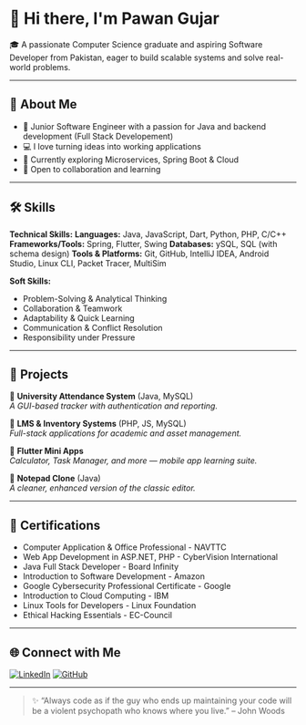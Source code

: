 # 👋 Hi there, I'm Pawan Gujar

🎓 A passionate Computer Science graduate and aspiring Software Developer from Pakistan, eager to build scalable systems and solve real-world problems.

---

## 🚀 About Me

- 🎯 Junior Software Engineer with a passion for Java and backend development (Full Stack Developement)
- 💻 I love turning ideas into working applications
- 📘 Currently exploring Microservices, Spring Boot & Cloud
- 🤝 Open to collaboration and learning

---

## 🛠️ Skills
**Technical Skills:**
**Languages:** Java, JavaScript, Dart, Python, PHP, C/C++
**Frameworks/Tools:** Spring, Flutter, Swing
**Databases:** ySQL, SQL (with schema design)
**Tools & Platforms:** Git, GitHub, IntelliJ IDEA, Android Studio, Linux CLI, Packet Tracer, MultiSim

**Soft Skills:**
-  Problem-Solving & Analytical Thinking
-  Collaboration & Teamwork
-  Adaptability & Quick Learning
-  Communication & Conflict Resolution
-  Responsibility under Pressure 

---

## 📂 Projects

🔹 **University Attendance System** (Java, MySQL)  
_A GUI-based tracker with authentication and reporting._

🔹 **LMS & Inventory Systems** (PHP, JS, MySQL)  
_Full-stack applications for academic and asset management._

🔹 **Flutter Mini Apps**  
_Calculator, Task Manager, and more — mobile app learning suite._

🔹 **Notepad Clone** (Java)  
_A cleaner, enhanced version of the classic editor._

---

## 📜 Certifications

-  Computer Application & Office Professional - NAVTTC
-  Web App Development in ASP.NET, PHP - CyberVision International
-  Java Full Stack Developer - Board Infinity
-  Introduction to Software Development - Amazon
-  Google Cybersecurity Professional Certificate - Google
-  Introduction to Cloud Computing - IBM
-  Linux Tools for Developers - Linux Foundation
-  Ethical Hacking Essentials - EC-Council

---

## 🌐 Connect with Me

[![LinkedIn](https://img.shields.io/badge/LinkedIn-blue?style=flat&logo=linkedin)](https://www.linkedin.com/in/pawangujar)
[![GitHub](https://img.shields.io/badge/GitHub-333?style=flat&logo=github&logoColor=white)](https://github.com/PawanGujar)

---

> ✨ “Always code as if the guy who ends up maintaining your code will be a violent psychopath who knows where you live.” – John Woods
